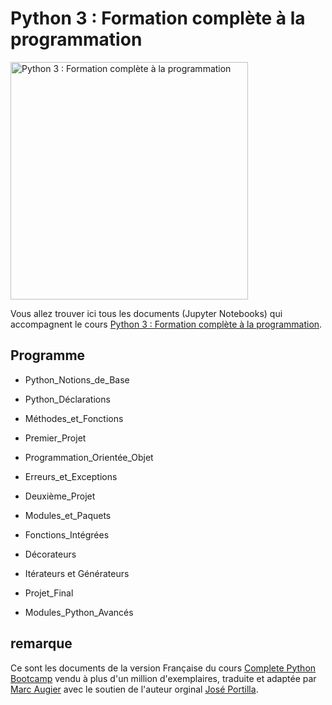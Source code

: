 # Python 3 : Formation complète à la programmation

<img src="https://img-a.udemycdn.com/course/750x422/1067008_26b6_4.jpg" width="380" alt="Python 3 : Formation complète à la programmation" align="center">

Vous allez trouver ici tous les documents (Jupyter Notebooks) qui accompagnent le cours [Python 3 : Formation complète à la programmation](https://www.udemy.com/course/python-formation-intensive-a-la-programmation/?referralCode=B0B80849C6B1A202A0FF).

## Programme

  * Python_Notions_de_Base
  * Python_Déclarations
  * Méthodes_et_Fonctions 
  
  * Premier_Projet 	
  
  * Programmation_Orientée_Objet 	
  * Erreurs_et_Exceptions 	
  
  * Deuxième_Projet 	
  
  * Modules_et_Paquets 	
  * Fonctions_Intégrées 	
  * Décorateurs 	
  * Itérateurs et Générateurs 	
  
  * Projet_Final 	
  
  * Modules_Python_Avancés 	


## remarque
Ce sont les documents de la version Française du cours [Complete Python Bootcamp](https://www.udemy.com/complete-python-bootcamp/?couponCode=COMPLETE_GITHUB) vendu à plus d'un million d'exemplaires, traduite et adaptée par [Marc Augier](https://www.udemy.com/user/marcaugier/)  avec le soutien de l'auteur orginal [José Portilla](https://www.udemy.com/user/joseportilla/).

